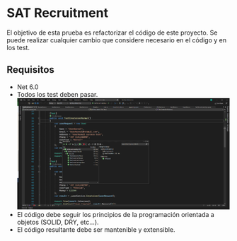 # SAT Recruitment

El objetivo de esta prueba es refactorizar el código de este proyecto.
Se puede realizar cualquier cambio que considere necesario en el código y en los test.


## Requisitos 
- Net 6.0
- Todos los test deben pasar.
  ![alt text](https://github.com/JhonCardenas12/Sat.Recruitment.Api/blob/main/Test.PNG)
- El código debe seguir los principios de la programación orientada a objetos (SOLID, DRY, etc...).
- El código resultante debe ser mantenible y extensible.
